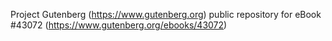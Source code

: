 Project Gutenberg (https://www.gutenberg.org) public repository for eBook #43072 (https://www.gutenberg.org/ebooks/43072)
